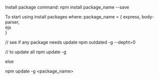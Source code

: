 Install package command:
npm install package_name --save

To start using install packages where:
	package_name = {
		express,
		body-parser,		
		ejs			
	}


// see if any package needs update
npm outdated -g --depht=0


// to update all
npm update -g

else

npm update -g <package_name>
